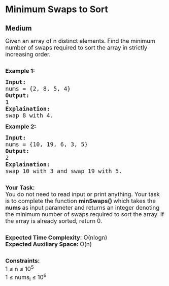 # Minimum Swaps to Sort
## Medium
<div class="problems_problem_content__Xm_eO"><p><span style="font-size:18px">Given an array of n distinct elements. Find the minimum number of swaps required to sort the array in strictly increasing&nbsp;order.</span></p>

<p><br>
<span style="font-size:18px"><strong>Example 1:</strong></span></p>

<pre style="position: relative;"><span style="font-size:18px"><strong>Input:
</strong>nums = {2, 8, 5, 4}
<strong>Output:</strong>
1
<strong>Explaination:</strong>
swap 8 with 4.</span><div class="open_grepper_editor" title="Edit &amp; Save To Grepper"></div></pre>

<p><strong><span style="font-size:18px">Example 2:</span></strong></p>

<pre style="position: relative;"><span style="font-size:18px"><strong>Input:
</strong>nums = {10, 19, 6, 3, 5}
<strong>Output:</strong>
2
<strong>Explaination:
</strong>swap 10 with 3 and swap 19 with 5.</span><div class="open_grepper_editor" title="Edit &amp; Save To Grepper"></div></pre>

<p><br>
<span style="font-size:18px"><strong>Your Task:</strong><br>
You do not need to read input or print anything. Your task is to complete the function <strong>minSwaps() </strong>which takes the <strong>nums&nbsp;</strong>as input parameter&nbsp;and returns an integer denoting the minimum number of swaps required to sort the array. If the array is already sorted, return 0.&nbsp;</span></p>

<p><br>
<span style="font-size:18px"><strong>Expected Time Complexity:</strong> O(nlogn)<br>
<strong>Expected Auxiliary Space: </strong>O(n)</span></p>

<p><br>
<span style="font-size:18px"><strong>Constraints:</strong><br>
1 ≤ n&nbsp;≤ 10<sup>5</sup><br>
1 ≤ nums<sub>i</sub>&nbsp;≤ 10<sup>6</sup></span></p>
</div>
